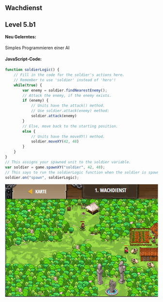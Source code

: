 ## **Wachdienst**
## Level 5.b1

#### Neu Gelerntes:
Simples Programmieren einer AI

[comment]: <> (Was wurde gelernt und wie funktioniert die Technik?)

#### JavaScript-Code:
```js
function soldierLogic() {
    // Fill in the code for the soldier's actions here.
    // Remember to use 'soldier' instead of 'hero'!
    while(true) {
        var enemy = soldier.findNearestEnemy();
        // Attack the enemy, if the enemy exists.
        if (enemy) {
            // Units have the attack() method.
            // Use soldier.attack(enemy) method:
            soldier.attack(enemy)
        }
        // Else, move back to the starting position.
        else {
            // Units have the moveXY() method.
            soldier.moveXY(42, 48)
        }
    }    
}
// This assigns your spawned unit to the soldier variable.
var soldier = game.spawnXY("soldier", 42, 48);
// This says to run the soldierLogic function when the soldier is spawned.
soldier.on("spawn", soldierLogic);
```
![image](lvl5_b1.png)